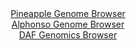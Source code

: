 <div id="Pineapple_Genome_Browser" align="center">
  <a href="https://igv.org/app/?sessionURL=blob:zZNRb5swFIX_i6VWm0TAhgABqZpo1yxp2qxtxtBaVciAIW7BJrYhTaL893nVpr10UvOwaZIf7Cvb95zjzzvQEyEpZyAEtolcEyFgALnk6wVu2prMcUMkCEtcS2IAQUoiCMsJCHegxFLh.PZSn1wq1crQsqhqBw1mFTelY.IGbznDa2nmvLHOeF3jjAusuJDWqcA9t2jVD9Ykw21r6t6O6VoFVtjCdbvkTHKrJaxK1_q.9FcprQjjDUmbrlb0RUCq9WiNhVniD1GyiPKcSDkjm2lxEs2m0VfnPL775J3dxZ8nSewlxwtaMaw6QU4mj8E02_jLx.6buxqTI3s8GgaUzpOL6Q0_cj4enz.3VBB5gnw0GkLbcx0dDWUFef6fXOtBD3Q.RGcTqG5vHucjNDoduytpb1Beoasj._R150OwN0DN806zAPKl8EMEDQd6hmt7gx9TNDIgDHQ.glMQ3j8YQAmcP.nt9zugNq0mBkiy6l7gMQAXBREgHAQQ.igIbHfoD2EQoL2xA52o_1644_g28KEd2baXlrRWGucilayVJmbM7PPSrLYHpjmfxUNxrVDvq3U2ubohncfGi.T6aVb9IUsD6NYvD6iNvkXRP.HuLUJMlR0KW78d88tJpL_X9trduvGqcOLoyya5uJs08NWAXG33sHBKLhqs9H5d0cufvPVYUMyULvRU0ozWVG0SnSNfgxDZjsYW5LzmmkMgquwdNKCBXPj.N57O_mH_HQ--">Pineapple Genome Browser</a>
</div>
<div id="Alphonso_Genome_Browser" align="center">
  <a href="https://igv.org/app/?sessionURL=blob:zZLtbtowGEbvxRLVJoV8AiGRqimwQildu5YCK1UVvQlOcOvYwXaAFHHv86pN.7NK5cemSVGUvHLs5zk5e7TBQhLOUIhc02mbjoMMJFd8O4GipPgKCixRmAGV2EACZ1hglmIU7lEGUsH09lJ_uVKqlKFlEVU2C2A5N6VnQgEvnMFWmikvrD6nFBIuQHEhrZ6ADbdIvmlucQJlaeqzPbNtLUGBBbRccSa5VWKWx1u9X_xrFOeY8QLHRUUVeQ0Q6zw649LM4FM0n0RpiqUc43q0PI3Go2jmnU0Xw05_Mb0.n08785MJyRmoSuDTznBRN9zBfDa4njTc3gL0bbLQk9nz6uaqTvowanifT852JRFYnjq.023Zru96GhBhS7z7n7rrixzZv_c1uRPrmaKXw_vo5kvte3mQVqNAY7jnbzQ_GIjytNJGoHQl_NCxDc_uGG230_zx6HQN2w40H8EJCh8eDaQEpM96.cMeqbrU3iCJ19WrQgbiYokFCpuBbftOELjtlt.yg8A5GHtUCfr34A6mt4Fvu5HrduKMUKWlXsaSldIExsxNmpn5y5E0R3fXrT7zvw39AeTndDXsPjG67l5UTP6RZUv310e__kBd9D2J_ol37wliquRY2fq5v5Azla0992ZcV8XuaXJRJU84a0dv4jkOTcZFAUqv1xP9.tO2DQgCTOnBhkiSEEpUPdcU.RaFjutpaVHKKdcWIpEnH2zDNpy2_fG3nN7h8fAd">Alphonso Genome Browser</a>
</div>


<div id="DAF_Genomics_Browser" align="center">
  <a href="https://igv.org/app/?sessionURL=blob:tZFra9swFIb_i2D9ZDuWfIsNYZguWUOWrjRzQlNKOLGPYze25Unyki7kv0_zOga7MAYdSELiXN5X5zmRTyhkyRsSEWZRz6KUGEQW_LCAuq3wGmqUJMqhkmgQgTkKbFIk0YnkIBUkt.90ZaFUK6PBIIPc3GHD6zKVlnQsaE3JO1WgTjWZBTV85g0cpJXyWicrGEDVFryRfABpilKa9qDFZrc5gD6.xzZ9S9zUXaXKXnWjTWhjmZWDdls2GR7_YuQ_KOtVvo5Xi7ivn.HTNBvFs2m8dMbJ.q1_uU7eX60Sf3WxKHcNqE7g6GoeT7b7x8dwuRzuJ2nqf5hfdnjMnZC_ct5cjI9tKVCOaECHrs0CxyNng1Q87TQCkhaCRtQ1AjY0mOuaz1fH8_UMBC9JdP9gECUg3ev0.xNRT60GRSR.7HpmBuEiQ0EiM7TtgIYh89zAtcOQno0T6UT1wiQnyW0Y2CxmzLe2UGv9vKz68WmhX4MvhfGnznr_KyaW09l8OsZ1QKubu9k4vJHbheM5d9nht5i.Avjjt3IualA69O35DAUqrVZjo35Qcc4P5y8-">DAF Genomics Browser</a>
</div>
